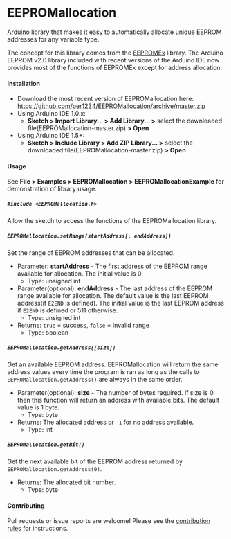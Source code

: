 EEPROMallocation
==========

[Arduino](http://arduino.cc) library that makes it easy to automatically allocate unique EEPROM addresses for any variable type.

The concept for this library comes from the [EEPROMEx](https://github.com/thijse/Arduino-EEPROMEx) library. The Arduino EEPROM v2.0 library included with recent versions of the Arduino IDE now provides most of the functions of EEPROMEx except for address allocation.


<a id="installation"></a>
#### Installation
- Download the most recent version of EEPROMallocation here: https://github.com/per1234/EEPROMallocation/archive/master.zip
- Using Arduino IDE 1.0.x:
  - **Sketch > Import Library... > Add Library... >** select the downloaded file(EEPROMallocation-master.zip) **> Open**
- Using Arduino IDE 1.5+:
  - **Sketch > Include Library > Add ZIP Library... >** select the downloaded file(EEPROMallocation-master.zip) **> Open**


<a id="usage"></a>
#### Usage
See **File > Examples > EEPROMallocation > EEPROMallocationExample** for demonstration of library usage.

##### `#include <EEPROMallocation.h>`
Allow the sketch to access the functions of the EEPROMallocation library.

##### `EEPROMallocation.setRange(startAddress[, endAddress])`
Set the range of EEPROM addresses that can be allocated.
- Parameter: **startAddress** - The first address of the EEPROM range available for allocation. The initial value is 0.
  - Type: unsigned int
- Parameter(optional): **endAddress** - The last address of the EEPROM range available for allocation. The default value is the last EEPROM address(if `E2END` is defined). The initial value is the last EEPROM address if `E2END` is defined or 511 otherwise.
  - Type: unsigned int
- Returns: `true` = success, `false` = invalid range
  - Type: boolean

##### `EEPROMallocation.getAddress([size])`
Get an available EEPROM address. EEPROMallocation will return the same address values every time the program is ran as long as the calls to `EEPROMallocation.getAddress()` are always in the same order.
- Parameter(optional): **size** - The number of bytes required. If size is 0 then this function will return an address with available bits. The default value is 1 byte.
  - Type: byte
- Returns: The allocated address or `-1` for no address available.
  - Type: int

##### `EEPROMallocation.getBit()`
Get the next available bit of the EEPROM address returned by `EEPROMallocation.getAddress(0)`.
- Returns: The allocated bit number.
  - Type: byte


#### Contributing
Pull requests or issue reports are welcome! Please see the [contribution rules](https://github.com/per1234/EEPROMallocation/blob/master/CONTRIBUTING.md) for instructions.

